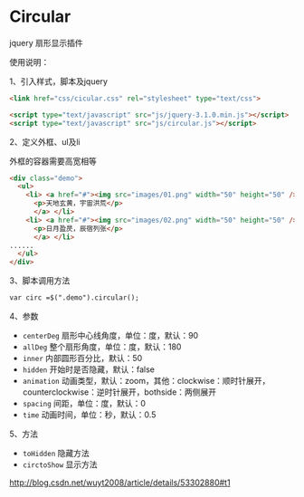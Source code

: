 ﻿# Circular
jquery 扇形显示插件

使用说明：

1、引入样式，脚本及jquery

```html
<link href="css/cicular.css" rel="stylesheet" type="text/css"> 
```
```html
<script type="text/javascript" src="js/jquery-3.1.0.min.js"></script>  
<script type="text/javascript" src="js/circular.js"></script>  
```

2、定义外框、ul及li

外框的容器需要高宽相等

```html
<div class="demo">
  <ul>
    <li> <a href="#"><img src="images/01.png" width="50" height="50" />
      <p>天地玄黄，宇宙洪荒</p>
      </a> </li>
    <li> <a href="#"><img src="images/02.png" width="50" height="50" />
      <p>日月盈昃，辰宿列张</p>
      </a> </li>
......
  </ul>
</div>
```

3、脚本调用方法

```html
var circ =$(".demo").circular(); 
```

4、参数

* `centerDeg`   扇形中心线角度，单位：度，默认：90
* `allDeg`  整个扇形角度，单位：度，默认：180
* `inner`   内部圆形百分比，默认：50
* `hidden`  开始时是否隐藏，默认：false
* `animation`   动画类型，默认：zoom，其他：clockwise：顺时针展开，counterclockwise：逆时针展开，bothside：两侧展开
* `spacing` 间距，单位：度，默认：0
* `time`    动画时间，单位：秒，默认：0.5

5、方法

* `toHidden`    隐藏方法  
* `circtoShow`  显示方法  

http://blog.csdn.net/wuyt2008/article/details/53302880#t1